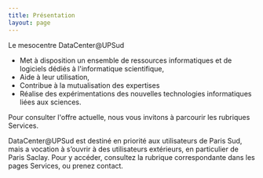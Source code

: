 ```yaml
---
title: Présentation
layout: page
---
```


Le mesocentre DataCenter@UPSud
* Met à disposition un ensemble de ressources informatiques et de logiciels dédiés à l'informatique scientifique,
* Aide à leur utilisation,
* Contribue à la mutualisation des expertises
* Réalise des expérimentations des nouvelles technologies informatiques liées aux sciences.

Pour consulter l'offre actuelle, nous vous invitons à parcourir les rubriques Services.

DataCenter@UPSud est destiné en priorité aux utilisateurs de Paris Sud, mais a vocation à s’ouvrir à des utilisateurs extérieurs, en particulier de Paris Saclay.  Pour y accéder, consultez la rubrique correspondante dans les pages Services, ou prenez contact.

